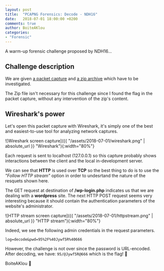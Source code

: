 ```yaml
---
layout: post
title:  "PCAPNG Forensics: Decode - NDH16"
date:   2018-07-01 18:00:00 +0200
comments: true
author: BoiteAKlou
categories:
- "Forensic"
---
```


A warm-up forensic challenge proposed by NDH16...
 <!--excerpt-->

## Challenge description
We are given [a packet capture]({{"/assets/2018-07-01/decode.pcapng"}}) and [a zip archive]({{".assets/2018-07-01/Decode_.zip"}}) which have to be investigated.

The Zip file isn't necessary for this challenge since I found the flag in the packet capture, without any intervention of the zip's content.

## Wireshark's power
Let's open this packet capture with Wireshark, it's simply one of the best and easiest-to-use tool for analyzing network captures.

![Wireshark screen capture]({{ "/assets/2018-07-01/wireshark.png" | absolute_url }} "Wireshark"){:width="80%"}

Each request is sent to localhost (127.0.0.1) so this capture probably shows interactions between the client and the local  in-development server.

We can see that **HTTP** is used over **TCP** so the best thing to do is to use the *"Follow HTTP stream"* option in order to undesrtand the nature of the resquets shown here.

The GET request at destination of **/wp-login.php** indicates us that we are dealing with a **wordpress** site. The next HTTP POST request seems very interesting because it should contain the authentication parameters of the website's administrator.

![HTTP stream screen capture]({{ "/assets/2018-07-01/httpstream.png" | absolute_url }} "HTTP stream"){:width="80%"}

Indeed, we see the following admin credentials in the request parameters.

```
log=decode&pwd=95%2F%40Jywf5R%40666
```

However, the challenge is not over since the password is URL-encoded.
After decoding, we have: ```95/@Jywf5R@666``` which is the flag! :triangular_flag_on_post:

BoiteAKlou :hammer:
